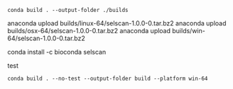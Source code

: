


```
conda build . --output-folder ./builds
````


anaconda upload builds/linux-64/selscan-1.0.0-0.tar.bz2
anaconda upload builds/osx-64/selscan-1.0.0-0.tar.bz2
anaconda upload builds/win-64/selscan-1.0.0-0.tar.bz2


conda install -c bioconda selscan



test
```
conda build . --no-test --output-folder build --platform win-64
```
